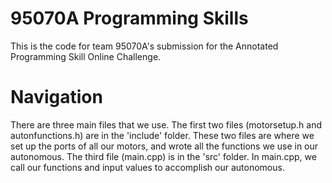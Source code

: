 # 95070A Programming Skills
This is the code for team 95070A's submission for the Annotated Programming Skill Online Challenge.
# Navigation
There are three main files that we use.
The first two files (motorsetup.h and autonfunctions.h) are in the 'include' folder. These two files are where we set up the ports of all our motors, and wrote all the functions we use in our autonomous.
The third file (main.cpp) is in the 'src' folder. In main.cpp, we call our functions and input values to accomplish our autonomous.
